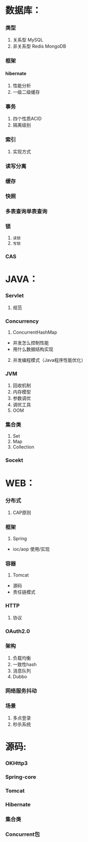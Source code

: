数据库：
======
### 类型
1. 关系型 MySQL
2. 非关系型 Redis MongoDB

### 框架
#### hibernate
1. 性能分析
2. 一级二级缓存

### 事务
1. 四个性质ACID
2. 隔离级别

### 索引
1. 实现方式

### 读写分离

### 缓存

### 快照

### 多表查询单表查询

### 锁
1. `读锁`
2. `写锁`

### CAS

JAVA：
======
### Servlet
1. 规范

### Concurrency
1. ConcurrentHashMap
  -  并发怎么控制性能
  -  用什么数据结构实现
2. 并发编程模式（Java程序性能优化）

### JVM
1. 回收机制
2. 内存模型
3. 参数调优
4. 调优工具
5. OOM

### 集合类
1. Set
2. Map
3. Collection

### Socekt


WEB：
======
### 分布式
1. CAP原则

### 框架
1. Spring
  - ioc/aop 使用/实现

### 容器
1. Tomcat
  - 源码
  - 责任链模式

### HTTP
1. 协议

### OAuth2.0

### 架构
1. 负载均衡
2. 一致性hash
3. 消息队列
4. Dubbo

### 网络服务抖动

### 场景
1. 多点登录
2. 秒杀系统

源码:
======
### OKHttp3
### Spring-core
### Tomcat
### Hibernate
### 集合类
### Concurrent包
